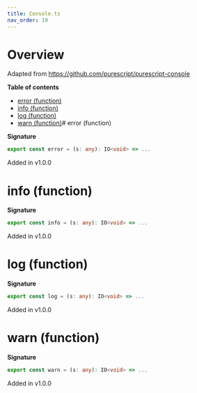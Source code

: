 ```yaml
---
title: Console.ts
nav_order: 19
---
```


# Overview

Adapted from https://github.com/purescript/purescript-console

**Table of contents**

- [error (function)](#error-function)
- [info (function)](#info-function)
- [log (function)](#log-function)
- [warn (function)](#warn-function)# error (function)

**Signature**

```ts
export const error = (s: any): IO<void> => ...
```

Added in v1.0.0

# info (function)

**Signature**

```ts
export const info = (s: any): IO<void> => ...
```

Added in v1.0.0

# log (function)

**Signature**

```ts
export const log = (s: any): IO<void> => ...
```

Added in v1.0.0

# warn (function)

**Signature**

```ts
export const warn = (s: any): IO<void> => ...
```

Added in v1.0.0

